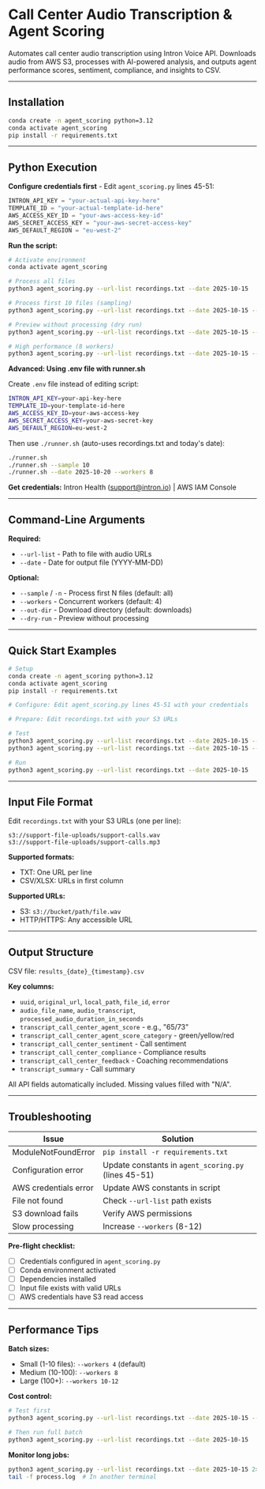 # Call Center Audio Transcription & Agent Scoring

Automates call center audio transcription using Intron Voice API. Downloads audio from AWS S3, processes with AI-powered analysis, and outputs agent performance scores, sentiment, compliance, and insights to CSV.

---

## Installation

```bash
conda create -n agent_scoring python=3.12
conda activate agent_scoring
pip install -r requirements.txt
```

---

## Python Execution

**Configure credentials first** - Edit `agent_scoring.py` lines 45-51:

```python
INTRON_API_KEY = "your-actual-api-key-here"
TEMPLATE_ID = "your-actual-template-id-here"
AWS_ACCESS_KEY_ID = "your-aws-access-key-id"
AWS_SECRET_ACCESS_KEY = "your-aws-secret-access-key"
AWS_DEFAULT_REGION = "eu-west-2"
```

**Run the script:**

```bash
# Activate environment
conda activate agent_scoring

# Process all files
python3 agent_scoring.py --url-list recordings.txt --date 2025-10-15

# Process first 10 files (sampling)
python3 agent_scoring.py --url-list recordings.txt --date 2025-10-15 --sample 10

# Preview without processing (dry run)
python3 agent_scoring.py --url-list recordings.txt --date 2025-10-15 --dry-run

# High performance (8 workers)
python3 agent_scoring.py --url-list recordings.txt --date 2025-10-15 --workers 8
```

**Advanced: Using .env file with runner.sh**

Create `.env` file instead of editing script:

```bash
INTRON_API_KEY=your-api-key-here
TEMPLATE_ID=your-template-id-here
AWS_ACCESS_KEY_ID=your-aws-access-key
AWS_SECRET_ACCESS_KEY=your-aws-secret-key
AWS_DEFAULT_REGION=eu-west-2
```

Then use `./runner.sh` (auto-uses recordings.txt and today's date):

```bash
./runner.sh
./runner.sh --sample 10
./runner.sh --date 2025-10-20 --workers 8
```

**Get credentials:** Intron Health (support@intron.io) | AWS IAM Console

---

## Command-Line Arguments

**Required:**
- `--url-list` - Path to file with audio URLs
- `--date` - Date for output file (YYYY-MM-DD)

**Optional:**
- `--sample` / `-n` - Process first N files (default: all)
- `--workers` - Concurrent workers (default: 4)
- `--out-dir` - Download directory (default: downloads)
- `--dry-run` - Preview without processing

---

## Quick Start Examples

```bash
# Setup
conda create -n agent_scoring python=3.12
conda activate agent_scoring
pip install -r requirements.txt

# Configure: Edit agent_scoring.py lines 45-51 with your credentials

# Prepare: Edit recordings.txt with your S3 URLs

# Test
python3 agent_scoring.py --url-list recordings.txt --date 2025-10-15 --dry-run
python3 agent_scoring.py --url-list recordings.txt --date 2025-10-15 --sample 3

# Run
python3 agent_scoring.py --url-list recordings.txt --date 2025-10-15
```

---

## Input File Format

Edit `recordings.txt` with your S3 URLs (one per line):

```text
s3://support-file-uploads/support-calls.wav
s3://support-file-uploads/support-calls.mp3
```

**Supported formats:**
- TXT: One URL per line
- CSV/XLSX: URLs in first column

**Supported URLs:**
- S3: `s3://bucket/path/file.wav`
- HTTP/HTTPS: Any accessible URL

---

## Output Structure

CSV file: `results_{date}_{timestamp}.csv`

**Key columns:**
- `uuid`, `original_url`, `local_path`, `file_id`, `error`
- `audio_file_name`, `audio_transcript`, `processed_audio_duration_in_seconds`
- `transcript_call_center_agent_score` - e.g., "65/73"
- `transcript_call_center_agent_score_category` - green/yellow/red
- `transcript_call_center_sentiment` - Call sentiment
- `transcript_call_center_compliance` - Compliance results
- `transcript_call_center_feedback` - Coaching recommendations
- `transcript_summary` - Call summary

All API fields automatically included. Missing values filled with "N/A".

---

## Troubleshooting

| Issue | Solution |
|-------|----------|
| ModuleNotFoundError | `pip install -r requirements.txt` |
| Configuration error | Update constants in `agent_scoring.py` (lines 45-51) |
| AWS credentials error | Update AWS constants in script |
| File not found | Check `--url-list` path exists |
| S3 download fails | Verify AWS permissions |
| Slow processing | Increase `--workers` (8-12) |

**Pre-flight checklist:**
- [ ] Credentials configured in `agent_scoring.py`
- [ ] Conda environment activated
- [ ] Dependencies installed
- [ ] Input file exists with valid URLs
- [ ] AWS credentials have S3 read access

---

## Performance Tips

**Batch sizes:**
- Small (1-10 files): `--workers 4` (default)
- Medium (10-100): `--workers 8`
- Large (100+): `--workers 10-12`

**Cost control:**
```bash
# Test first
python3 agent_scoring.py --url-list recordings.txt --date 2025-10-15 --sample 5

# Then run full batch
python3 agent_scoring.py --url-list recordings.txt --date 2025-10-15
```

**Monitor long jobs:**
```bash
python3 agent_scoring.py --url-list recordings.txt --date 2025-10-15 2>&1 | tee process.log
tail -f process.log  # In another terminal
```
